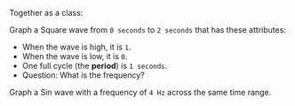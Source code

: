 Together as a class:

Graph a Square wave from `0 seconds` to `2 seconds` that has these attributes:

- When the wave is high, it is `1`.
- When the wave is low, it is `0`.
- One full cycle (the **period**) is `1 seconds`.
- Question: What is the frequency?

Graph a Sin wave with a frequency of `4 Hz` across the same time range.




